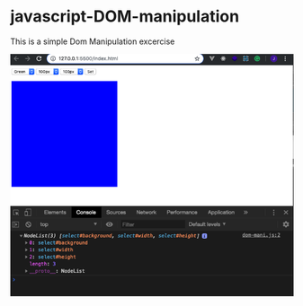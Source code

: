 # javascript-DOM-manipulation

This is a simple Dom Manipulation excercise


![alt text](screenshot.png)
